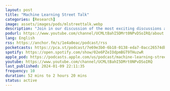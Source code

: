 ```yaml
---
layout: post
title: "Machine Learning Street Tal‪k‬"
categories: [Research]
image: assets/images/pods/mlstreettalk.webp
description: "Join in our discussion of the most exciting discussions around the latest and greatest in Machine Learning and Artificial Intelligence! This is quite a technical podcast where we interview authors of ML research papers and discuss topics such as AI Ethics and ML DevOps."
podurl: https://www.youtube.com/channel/UCMLtBahI5DMrt0NPvDSoIRQ/about
lang: English
rss: https://anchor.fm/s/1e4a0eac/podcast/rss
pocketcasts: https://pca.st/podcast/7e69e3b0-6b18-0138-eda7-0acc26574db2
spotify: https://open.spotify.com/show/02e6PZeIOdpmBGT9THuzwR
apple_pod: https://podcasts.apple.com/us/podcast/machine-learning-street-talk/id1510472996
youtube: https://www.youtube.com/channel/UCMLtBahI5DMrt0NPvDSoIRQ
last_published: 2024-01-09 22:11:35
frequency: 10
duration: 52 mins to 2 hours 20 mins
status: active
---
```

